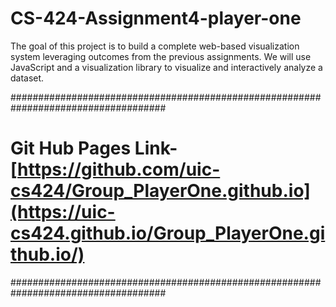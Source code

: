 # CS-424-Assignment4-player-one
The goal of this project is to build a complete web-based visualization system leveraging outcomes from the previous assignments. We will use JavaScript and a visualization library to visualize and interactively analyze a dataset.

####################################################################################
# Git Hub Pages Link- [https://github.com/uic-cs424/Group_PlayerOne.github.io](https://uic-cs424.github.io/Group_PlayerOne.github.io/)
####################################################################################
